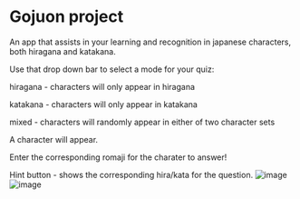 # Gojuon project
An app that assists in your learning and recognition in japanese characters, both hiragana and katakana.


Use that drop down bar to select a mode for your quiz:

hiragana - characters will only appear in hiragana

katakana - characters will only appear in katakana

mixed - characters will randomly appear in either of two character sets


A character will appear.

Enter the corresponding romaji for the charater to answer!


Hint button - shows the corresponding hira/kata for the question.
![image](https://github.com/user-attachments/assets/dd9b45e0-fc32-45ae-aaa4-15b63a113b12)
![image](https://github.com/user-attachments/assets/27e18e98-24d3-483f-88ad-7540572910b7)

